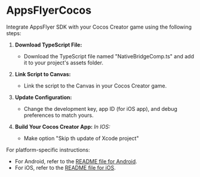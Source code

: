 # AppsFlyerCocos

Integrate AppsFlyer SDK with your Cocos Creator game using the following steps:

1. **Download TypeScript File:**
   - Download the TypeScript file named "NativeBridgeComp.ts" and add it to your project's assets folder.

2. **Link Script to Canvas:**
   - Link the script to the Canvas in your Cocos Creator game.

3. **Update Configuration:**
   - Change the development key, app ID (for iOS app), and debug preferences to match yours.

4. **Build Your Cocos Creator App:**
   *In IOS:*
      - Make option "Skip th update of Xcode project" 

For platform-specific instructions:

- For Android, refer to the [README file for Android](ANDROID/README.md).
- For iOS, refer to the [README file for iOS](IOS/README.md).
